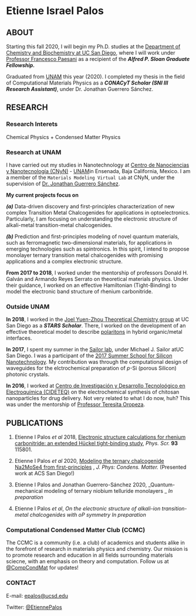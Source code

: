 # Etienne Israel Palos

## ABOUT 

Starting this fall 2020, I will begin my Ph.D. studies at the [Department of Chemistry and Biochemistry at UC San Diego](https://chemistry.ucsd.edu/), where I will work under [Professor Francesco Paesani](http://paesanigroup.ucsd.edu/index.html) as a recipient of the ***Alfred P. Sloan Graduate Fellowship.*** 

Graduated from [UNAM](https://www.unam.mx/) this year (2020). I completed my thesis in the field of Computational Materials Physics as a ***CONACyT Scholar (SNI III Research Assistant)***, under Dr. Jonathan Guerrero Sánchez.

## RESEARCH
### Research Interets
Chemical Physics + Condensed Matter Physics 

### Research at UNAM

I have carried out my studies in Nanotechnology at [Centro de Nanociencias y Nanotecnología (CNyN)](https://www.cnyn.unam.mx/) - [UNAM](https://www.unam.mx/)in Ensenada, Baja California, Mexico. I am a member of the `Materials Modeling Virtual Lab` at CNyN, under the supervision of [Dr. Jonathan Guerrero Sánchez](https://scholar.google.com.mx/citations?user=XOBMvEIAAAAJ&hl=en&oi=ao). 

**My current projects focus on**

***(a)*** Data-driven discovery and first-principles characterization of new complex Transition Metal Chalcogenides for applications in optoelectronics. Particularly, I am focusing on understanding the electronic structure of alkali-metal transition-metal chalcogenides.

***(b)*** Prediction and first-principles modeling of novel quantum materials, such as ferromagnetic two-dimensional materials, for applications in emerging technologies such as spintronics. In this spirit, I intend to propose monolayer ternary transition metal chalcogenides with promising applications and a complex electronic structure.

**From 2017 to 2018**, I worked under the mentorship of professors Donald H. Galván and  Armando Reyes Serrato  on theoretical materials physics. Under their guidance, I worked on an effective Hamiltonian (Tight-Binding) to model the electronic band structure of rhenium carbonitride.    

### Outside UNAM 
**In 2018**, I worked in the [Joel Yuen-Zhou Theoretical Chemistry group](http://yuenzhougroup.ucsd.edu/) at UC San Diego as a ***STARS Scholar***. There, I worked on the development of an effective theoretical model to describe [polaritons](https://www.nature.com/subjects/polaritons) in hybrid organic/metal interfaces.

**In 2017**, I spent my summer in the [Sailor lab](http://sailorgroup.ucsd.edu/), under Michael J. Sailor atUC San Diego. I was a participant of the [2017 Summer School for Silicon Nanotechnology](http://sailorgroup.ucsd.edu/courses/SummerSchool/2017_participants.html). My contribution was through the computational design of waveguides for the elctrochemical preparation of *p*-Si (porous Silicon) photonic crystals. 

**In 2016**, I worked at [Centro de Investigación y Desarrollo Tecnoloógico en Electroquímica (CIDETEQ)](https://www.cideteq.mx/) on the electrochemical synthesis of chitosan nanoparticles for drug delivery. Not very related to what I do now, huh? This was under the mentorship of [Professor Teresita Oropeza](https://scholar.google.com.mx/citations?user=8bi7nYIAAAAJ&hl=en&oi=ao). 

## PUBLICATIONS 
1. Etienne I Palos _et al_ 2018, [Electronic structure calculations for rhenium carbonitride: an extended Hückel tight-binding study](https://doi.org/10.1088/1402-4896/aae14c), _Phys. Scr._ **93** 115801.

2. Etienne I Palos _et al_ 2020, [Modeling the ternary chalcogenide Na2MoSe4 from first-principles](https://doi.org/10.1088/1361-648X/abaf91) , _J. Phys: Condens. Matter._ (Presented work at ACS San Diego!)

3. Etienne I Palos and Jonathan Guerrero-Sánchez 2020, _Quantum-mechanical modeling of ternary niobium telluride monolayers _ *In preparation* 


4. Etienne I Palos _et al_, _On the electronic structure of alkali-ion transition-metal chalcogenides with oP symmetry_ *In preparation* 

### Computational Condensed Matter Club (CCMC) 
The CCMC is a community (i.e. a club) of academics and students alike in the forefront of research in materials physics and chemistry. Our mission is to promote research and education in all fields surrounding materials sciecne, with an emphasis on theory and computation. Follow us at [@CompCondMat](https://twitter.com/CompCondMat) for updates!

### CONTACT 
E-mail: epalos@ucsd.edu

Twitter: [@EtiennePalos](https://twitter.com/EtiennePalos)

